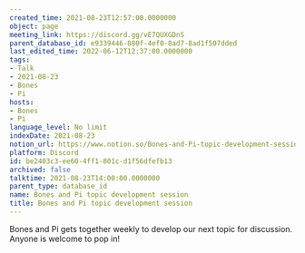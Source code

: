 ```yaml
---
created_time: 2021-08-23T12:57:00.0000000
object: page
meeting_link: https://discord.gg/vE7QUXGDnS
parent_database_id: e9339446-880f-4ef0-8ad7-8ad1f507dded
last_edited_time: 2022-06-12T12:37:00.0000000
tags:
- Talk
- 2021-08-23
- Bones
- Pi
hosts:
- Bones
- Pi
language_level: No limit
indexDate: 2021-08-23
notion_url: https://www.notion.so/Bones-and-Pi-topic-development-session-be2403c3ee604ff1801cd1f56dfefb13
platform: Discord
id: be2403c3-ee60-4ff1-801c-d1f56dfefb13
archived: false
talktime: 2021-08-23T14:00:00.0000000
parent_type: database_id
name: Bones and Pi topic development session
title: Bones and Pi topic development session
---
```


Bones and Pi gets together weekly to develop our next topic for discussion.
Anyone is welcome to pop in!










